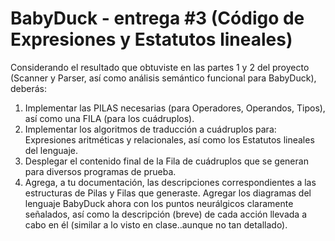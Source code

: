 # BabyDuck - entrega #3 (Código de Expresiones y Estatutos lineales)

Considerando el resultado que obtuviste en las partes 1 y 2 del proyecto (Scanner y Parser, así como análisis semántico funcional para BabyDuck), deberás:
1. Implementar las PILAS necesarias (para Operadores, Operandos, Tipos), así como una FILA (para los cuádruplos).
2. Implementar los algoritmos de traducción a cuádruplos para: Expresiones aritméticas y relacionales, así como los Estatutos lineales del lenguaje. 
3. Desplegar el contenido final de la Fila de cuádruplos que se generan para diversos programas de prueba.
4. Agrega, a tu documentación, las descripciones correspondientes a las estructuras de Pilas y Filas que generaste. Agregar los diagramas del lenguaje BabyDuck ahora con los puntos neurálgicos claramente señalados, así como la descripción (breve) de cada acción llevada a cabo en él (similar a lo visto en clase..aunque no tan detallado).
